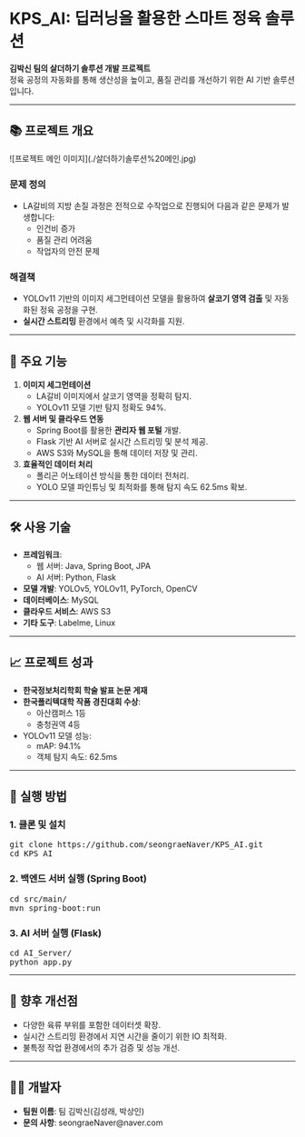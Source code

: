 <h1>KPS_AI: 딥러닝을 활용한 스마트 정육 솔루션</h1>
<p><strong>김박신 팀의 살더하기 솔루션 개발 프로젝트</strong><br>
정육 공정의 자동화를 통해 생산성을 높이고, 품질 관리를 개선하기 위한 AI 기반 솔루션입니다. </p>

<hr>

<h2>📚 프로젝트 개요</h2>
![프로젝트 메인 이미지](./살더하기솔루션%20메인.jpg)

<h3>문제 정의</h3>
<ul>
  <li>LA갈비의 지방 손질 과정은 전적으로 수작업으로 진행되어 다음과 같은 문제가 발생합니다:
    <ul>
      <li>인건비 증가</li>
      <li>품질 관리 어려움</li>
      <li>작업자의 안전 문제</li>
    </ul>
  </li>
</ul>
<h3>해결책</h3>
<ul>
  <li>YOLOv11 기반의 이미지 세그먼테이션 모델을 활용하여 <strong>살코기 영역 검출</strong> 및 자동화된 정육 공정을 구현.</li>
  <li><strong>실시간 스트리밍</strong> 환경에서 예측 및 시각화를 지원.</li>
</ul>

<hr>

<h2>🔑 주요 기능</h2>
<ol>
  <li><strong>이미지 세그먼테이션</strong>
    <ul>
      <li>LA갈비 이미지에서 살코기 영역을 정확히 탐지.</li>
      <li>YOLOv11 모델 기반 탐지 정확도 94%.</li>
    </ul>
  </li>
  <li><strong>웹 서버 및 클라우드 연동</strong>
    <ul>
      <li>Spring Boot를 활용한 <strong>관리자 웹 포털</strong> 개발.</li>
      <li>Flask 기반 AI 서버로 실시간 스트리밍 및 분석 제공.</li>
      <li>AWS S3와 MySQL을 통해 데이터 저장 및 관리.</li>
    </ul>
  </li>
  <li><strong>효율적인 데이터 처리</strong>
    <ul>
      <li>폴리곤 어노테이션 방식을 통한 데이터 전처리.</li>
      <li>YOLO 모델 파인튜닝 및 최적화를 통해 탐지 속도 62.5ms 확보.</li>
    </ul>
  </li>
</ol>

<hr>

<h2>🛠️ 사용 기술</h2>
<ul>
  <li><strong>프레임워크</strong>:
    <ul>
      <li>웹 서버: Java, Spring Boot, JPA</li>
      <li>AI 서버: Python, Flask</li>
    </ul>
  </li>
  <li><strong>모델 개발</strong>: YOLOv5, YOLOv11, PyTorch, OpenCV</li>
  <li><strong>데이터베이스</strong>: MySQL</li>
  <li><strong>클라우드 서비스</strong>: AWS S3</li>
  <li><strong>기타 도구</strong>: Labelme, Linux</li>
</ul>

<hr>

<h2>📈 프로젝트 성과</h2>
<ul>
  <li><strong>한국정보처리학회 학술 발표 논문 게재</strong></li>
  <li><strong>한국폴리텍대학 작품 경진대회 수상</strong>:
    <ul>
      <li>아산캠퍼스 1등</li>
      <li>충청권역 4등</li>
    </ul>
  </li>
  <li>YOLOv11 모델 성능:
    <ul>
      <li>mAP: 94.1%</li>
      <li>객체 탐지 속도: 62.5ms</li>
    </ul>
  </li>
</ul>

<hr>

<h2>🚀 실행 방법</h2>
<h3>1. 클론 및 설치</h3>
<pre>
git clone https://github.com/seongraeNaver/KPS_AI.git
cd KPS_AI
</pre>
<h3>2. 백엔드 서버 실행 (Spring Boot)</h3>
<pre>
cd src/main/
mvn spring-boot:run
</pre>
<h3>3. AI 서버 실행 (Flask)</h3>
<pre>
cd AI_Server/
python app.py
</pre>

<hr>

<h2>📌 향후 개선점</h2>
<ul>
  <li>다양한 육류 부위를 포함한 데이터셋 확장.</li>
  <li>실시간 스트리밍 환경에서 지연 시간을 줄이기 위한 IO 최적화.</li>
  <li>불특정 작업 환경에서의 추가 검증 및 성능 개선.</li>
</ul>

<hr>

<h2>👨‍💻 개발자</h2>
<ul>
  <li><strong>팀원 이름</strong>: 팀 김박신(김성래, 박상인)</li>
  <li><strong>문의 사항</strong>: seongraeNaver@naver.com</li>
</ul>
